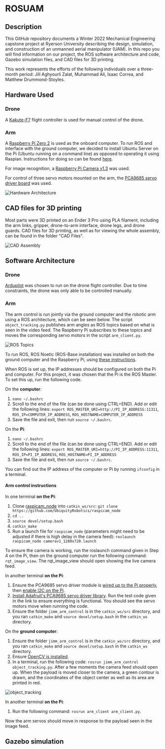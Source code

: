 # ROSUAM
## Description
This GitHub repository documents a Winter 2022 Mechanical Engineering capstone project at Ryerson University describing the design, simulation, and construction of an unmanned aerial manipulator (UAM). In this repo you will find information on our project, the ROS software architecture and code, Gazebo simulation files, and CAD files for 3D printing. 

This work represents the efforts of the following individuals over a three-month period: Jill Aghyourli Zalat, Muhammad Ali, Isaac Correa, and Matthew Drummond-Stoyles.


## Hardware Used
### Drone
A [Kakute-F7](http://www.holybro.com/product/kakute-f7-aio-v1-5/) flight controller is used for manual control of the drone. 

### Arm
A [Raspberry Pi Zero 2](https://www.raspberrypi.com/products/raspberry-pi-zero-2-w/) is used as the onboard computer. To run ROS and interface with the ground computer, we decided to install Ubuntu Server on the Pi (Ubuntu running on a command line) as opposed to operating it using Raspian. Instructions for doing so can be found [here](https://ubuntu.com/tutorials/how-to-install-ubuntu-on-your-raspberry-pi#1-overview).

For image recognition, a [Raspberry Pi Camera v1.3](https://projects.raspberrypi.org/en/projects/getting-started-with-picamera) was used.

For control of three servo motors mounted on the arm, the [PCA9685 servo driver board](https://www.amazon.ca/SunFounder-PCA9685-Channel-Arduino-Raspberry/dp/B014KTSMLA/ref=sr_1_6?crid=3QD2Z1HIESGEN&keywords=pca9685&qid=1649836331&sprefix=pca9%2Caps%2C114&sr=8-6) was used.

![Hardware Architecture](hardware.PNG)
## CAD files for 3D printing
Most parts were 3D printed on an Ender 3 Pro using PLA filament, including the arm links, gripper, drone-to-arm interface, drone legs, and drone guards. CAD files for 3D printing, as well as for viewing the whole assembly, can be found in the folder "CAD Files".

![CAD Assembly](cad_assembly.PNG)
## Software Architecture
### Drone
[Ardupilot](https://ardupilot.org/) was chosen to run on the drone flight controller. Due to time constraints, the drone was only able to be controlled manually.

### Arm
The arm control is run jointly via the ground computer and the robotic arm using a ROS architecture, which can be seen below. The script `object_tracking.py` publishes arm angles as ROS topics based on what is seen in the video feed. The Raspberry Pi subscribes to these topics and moves the corresponding servo motors in the script `arm_client.py`.

![ROS Topics](rostopics.PNG)

To run ROS, ROS Noetic (ROS-Base installation) was installed on both the ground computer and the Raspberry Pi, using [these instructions](http://wiki.ros.org/noetic/Installation/Ubuntu).

When ROS is set up, the IP addresses should be configured on both the Pi and computer. For this project, it was chosen that the Pi is the ROS Master. To set this up, run the following code.

On the **computer**: 
1. `nano ~/.bashrc`
2. Scroll to the end of the file (can be done using CTRL+END). Add or edit the following lines: `export ROS_MASTER_URI=http://PI_IP_ADDRESS:11311`, `ROS_IP=COMPUTER_IP_ADDRESS`, `ROS_HOSTNAME=COMPUTER_IP_ADDRESS`
3. Save the file and exit, then run `source ~/.bashrc`.

On the **Pi**: 
1. `nano ~/.bashrc`
2. Scroll to the end of the file (can be done using CTRL+END). Add or edit the following lines: `export ROS_MASTER_URI=http://PI_IP_ADDRESS:11311`, `ROS_IP=PI_IP_ADDRESS`, `ROS_HOSTNAME=PI_IP_ADDRESS`
3. Save the file and exit, then run `source ~/.bashrc`.

You can find out the IP address of the computer or Pi by running `ifconfig` in a terminal.
#### Arm control instructions
In one terminal **on the Pi**:
1. Clone [raspicam_node](https://github.com/UbiquityRobotics/raspicam_node) into `catkin_ws/src`: `git clone https://github.com/UbiquityRobotics/raspicam_node`
2. `cd ..`
3. `source devel/setup.bash`
4. `catkin_make`
5. Run a launch file for `raspicam_node` (parameters might need to be adjusted if there is high delay in the camera feed): `roslaunch raspicam_node camerav1_1280x720.launch`

To ensure the camera is working, run the roslaunch command given in Step 4 on the Pi, then on the ground computer run the following command: `rqt_image_view`. The rqt_image_view should open showing the live camera feed. 

In another terminal **on the Pi**:
1. Ensure the PCA9685 servo driver module is [wired up to the Pi properly](https://learn.adafruit.com/adafruit-16-channel-servo-driver-with-raspberry-pi/hooking-it-up), then [enable I2C on the Pi](https://medium.com/vacatronics/getting-started-with-raspberry-pi-i2c-and-ubuntu-server-eaa57ee0baf2).
2. [Install Adafruit's PCA9685 servo driver library](https://learn.adafruit.com/adafruit-16-channel-servo-driver-with-raspberry-pi/using-the-adafruit-library). Run the test code given in the link to ensure everything is functional. You should see the servo motors move when running the code.
3. Ensure the folder `jimm_arm_control` is in the `catkin_ws/src` directory, and you ran `catkin_make` and `source devel/setup.bash` in the `catkin_ws` directory. 

On the **ground computer**:
1. Ensure the folder `jimm_arm_control` is in the `catkin_ws/src` directory, and you ran `catkin_make` and `source devel/setup.bash` in the `catkin_ws` directory. 
2. Ensure [OpenCV is installed](https://pypi.org/project/opencv-python/).
3. In a terminal, run the following code: `rosrun jimm_arm_control object_tracking.py`. After a few moments the camera feed should open up. When the payload is moved closer to the camera, a green contour is drawn, and the coordinates of the object center as well as its area are printed in red. 

![object_tracking](gripscreen1.PNG)

In another terminal **on the Pi**:
1. Run the following command: `rosrun arm_client arm_client.py`. 

Now the arm servos should move in response to the payload seen in the image feed.

## Gazebo simulation

